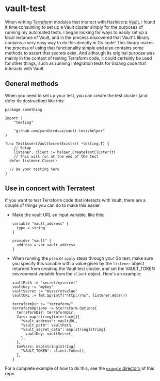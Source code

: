 # vault-test

When writing [Terraform](https://terraform.io) modules that interact with Hashicorp [Vault](https://vaultproject.io), I found it time consuming to set up a Vault cluster simply for the purposes of running my automated tests. I began looking for ways to easily set up a local instance of Vault, and in the process discovered that Vault's library contains a very easy way to do this directly in Go code! This library makes the process of using that functionality simple and also contains some methods to assert that secrets exist. And although its original purpose was mainly in the context of testing Terraform code, it could certainly be used for other things, such as running integration tests for Golang code that interacts with Vault.

## General methods

When you need to set up your test, you can create the test cluster (and defer its destruction) like this:

```golang
package something

import (
	"testing"

	"github.com/yardbirdsax/vault-test/helper"
)

func TestAssertVaultSecretExists(t *testing.T) {
	// Setup
	listener, client := helper.CreateTestCluster(t)
	// This will run at the end of the test
  defer listener.Close()

  // Do your testing here
}
```

## Use in concert with Terratest

If you want to test Terraform code that interacts with Vault, there are a couple of things you can do to make this easier.

* Make the vault URL an input variable, like this:
  ```hcl
  variable "vault_address" {
    type = string
  }

  provider "vault" {
    address = var.vault_address
  }
  ```
* When running the `plan` or `apply` steps through your Go test, make sure you specify this variable with a value given by the `listener` object returned from creating the Vault test cluster, and set the VAULT_TOKEN environment variable from the `client` object. Here's an example:
  
  ```golang
  vaultPath := "secret/mysecret"
  vaultKey := "mykey"
  vaultSecret := "mysecretvalue"
  vaultURL := fmt.Sprintf("http://%s", listener.Addr())

  terraformDir := "terraform/"
  terraformOptions := &terraform.Options{
    TerraformDir: terraformDir,
    Vars: map[string]interface{}{
      "vault_address": vaultURL,
      "vault_path": vaultPath,
      "vault_secret_data": map[string]string{
        vaultKey: vaultSecret,
      },
    },
    EnvVars: map[string]string{
      "VAULT_TOKEN": client.Token(),
    },
  }
  ```

For a complete example of how to do this, see the [`example` directory](example/) of this repo.
